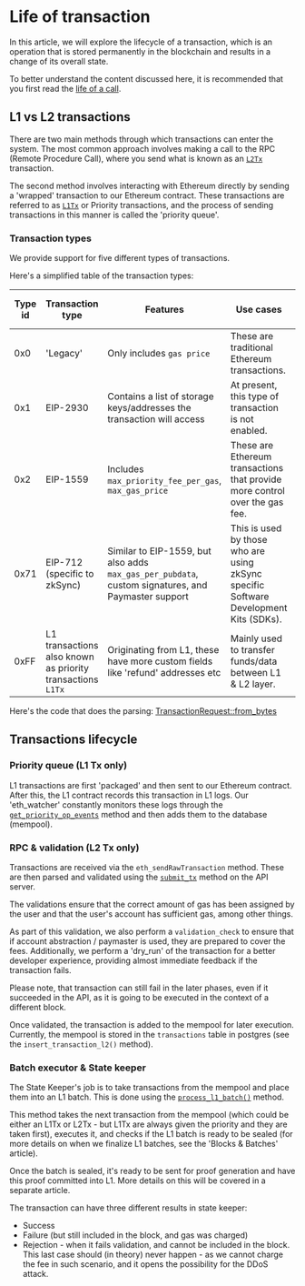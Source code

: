# Life of transaction

In this article, we will explore the lifecycle of a transaction, which is an operation that is stored permanently in the
blockchain and results in a change of its overall state.

To better understand the content discussed here, it is recommended that you first read the [life of a
call][life_of_call].

## L1 vs L2 transactions

There are two main methods through which transactions can enter the system. The most common approach involves making a
call to the RPC (Remote Procedure Call), where you send what is known as an [`L2Tx`][l2_tx] transaction.

The second method involves interacting with Ethereum directly by sending a 'wrapped' transaction to our Ethereum
contract. These transactions are referred to as [`L1Tx`][l1_tx] or Priority transactions, and the process of sending
transactions in this manner is called the 'priority queue'.

### Transaction types

We provide support for five different types of transactions.

Here's a simplified table of the transaction types:

| Type id | Transaction type                                           | Features                                                                                           | Use cases                                                                             | % of transactions (mainnet/testnet) |
| ------- | ---------------------------------------------------------- | -------------------------------------------------------------------------------------------------- | ------------------------------------------------------------------------------------- | ----------------------------------- |
| 0x0     | 'Legacy'                                                   | Only includes `gas price`                                                                          | These are traditional Ethereum transactions.                                          | 60% / 82%                           |
| 0x1     | EIP-2930                                                   | Contains a list of storage keys/addresses the transaction will access                              | At present, this type of transaction is not enabled.                                  |
| 0x2     | EIP-1559                                                   | Includes `max_priority_fee_per_gas`, `max_gas_price`                                               | These are Ethereum transactions that provide more control over the gas fee.           | 35% / 12%                           |
| 0x71    | EIP-712 (specific to zkSync)                               | Similar to EIP-1559, but also adds `max_gas_per_pubdata`, custom signatures, and Paymaster support | This is used by those who are using zkSync specific Software Development Kits (SDKs). | 1% / 2%                             |
| 0xFF    | L1 transactions also known as priority transactions `L1Tx` | Originating from L1, these have more custom fields like 'refund' addresses etc                     | Mainly used to transfer funds/data between L1 & L2 layer.                             | 4% / 3%                             |

Here's the code that does the parsing: [TransactionRequest::from_bytes][transaction_request_from_bytes]

## Transactions lifecycle

### Priority queue (L1 Tx only)

L1 transactions are first 'packaged' and then sent to our Ethereum contract. After this, the L1 contract records this
transaction in L1 logs. Our 'eth_watcher' constantly monitors these logs through the
[`get_priority_op_events`][get_priority_op_events] method and then adds them to the database (mempool).

### RPC & validation (L2 Tx only)

Transactions are received via the `eth_sendRawTransaction` method. These are then parsed and validated using the
[`submit_tx`][submit_tx] method on the API server.

The validations ensure that the correct amount of gas has been assigned by the user and that the user's account has
sufficient gas, among other things.

As part of this validation, we also perform a `validation_check` to ensure that if account abstraction / paymaster is
used, they are prepared to cover the fees. Additionally, we perform a 'dry_run' of the transaction for a better
developer experience, providing almost immediate feedback if the transaction fails.

Please note, that transaction can still fail in the later phases, even if it succeeded in the API, as it is going to be
executed in the context of a different block.

Once validated, the transaction is added to the mempool for later execution. Currently, the mempool is stored in the
`transactions` table in postgres (see the `insert_transaction_l2()` method).

### Batch executor & State keeper

The State Keeper's job is to take transactions from the mempool and place them into an L1 batch. This is done using the
[`process_l1_batch()`][process_l1_batch] method.

This method takes the next transaction from the mempool (which could be either an L1Tx or L2Tx - but L1Tx are always
given the priority and they are taken first), executes it, and checks if the L1 batch is ready to be sealed (for more
details on when we finalize L1 batches, see the 'Blocks & Batches' article).

Once the batch is sealed, it's ready to be sent for proof generation and have this proof committed into L1. More details
on this will be covered in a separate article.

The transaction can have three different results in state keeper:

- Success
- Failure (but still included in the block, and gas was charged)
- Rejection - when it fails validation, and cannot be included in the block. This last case should (in theory) never
  happen - as we cannot charge the fee in such scenario, and it opens the possibility for the DDoS attack.

[transaction_request_from_bytes]:
  https://github.com/matter-labs/zksync-2-dev/blob/e0820f994982f179c0466cd724a0a327327a501a/core/lib/types/src/transaction_request.rs#L539
  'transaction request from bytes'
[get_priority_op_events]:
  https://github.com/matter-labs/zksync-2-dev/blob/e0820f994982f179c0466cd724a0a327327a501a/core/bin/zksync_core/src/eth_watch/client.rs#L112
  'get priority op events'
[l1_tx]:
  https://github.com/matter-labs/zksync-2-dev/blob/e0820f994982f179c0466cd724a0a327327a501a/core/lib/types/src/l1/mod.rs#L196
  'l1 tx'
[l2_tx]:
  https://github.com/matter-labs/zksync-2-dev/blob/e0820f994982f179c0466cd724a0a327327a501a/core/lib/types/src/l2/mod.rs#L110
  'l2 tx'
[submit_tx]:
  https://github.com/matter-labs/zksync-2-dev/blob/e0820f994982f179c0466cd724a0a327327a501a/core/bin/zksync_core/src/api_server/tx_sender/mod.rs#L146
  'submit tx'
[process_l1_batch]:
  https://github.com/matter-labs/zksync-2-dev/blob/e0820f994982f179c0466cd724a0a327327a501a/core/bin/zksync_core/src/state_keeper/keeper.rs#L257
  'process l1 batch'
[life_of_call]: how_call_works.md 'life of call'
